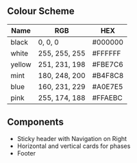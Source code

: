 ## Colour Scheme
| Name   | RGB           | HEX     |
|--------|---------------|---------|
| black  | 0, 0, 0       | #000000 |
| white  | 255, 255, 255 | #FFFFFF |
| yellow | 251, 231, 198 | #FBE7C6 |
| mint   | 180, 248, 200 | #B4F8C8 |
| blue   | 160, 231, 229 | #A0E7E5 |
| pink   | 255, 174, 188 | #FFAEBC |

## Components
- Sticky header with Navigation on Right
- Horizontal and vertical cards for phases
- Footer